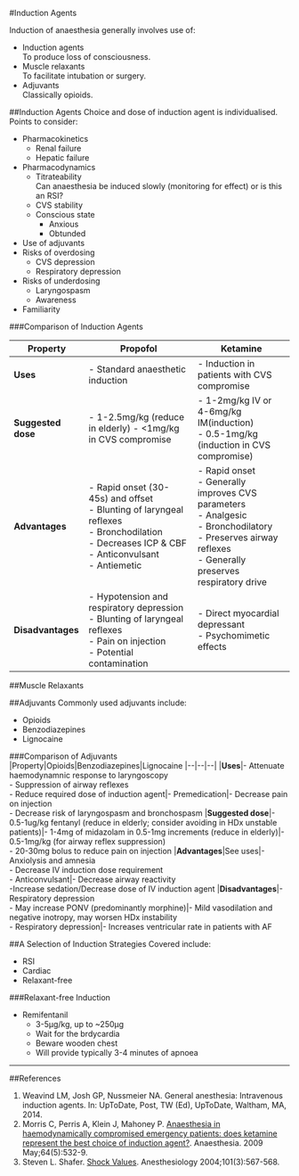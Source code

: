 #Induction Agents

Induction of anaesthesia generally involves use of:
* Induction agents  
To produce loss of consciousness.
* Muscle relaxants  
To facilitate intubation or surgery.
* Adjuvants  
Classically opioids.


##Induction Agents
Choice and dose of induction agent is individualised. Points to consider:
* Pharmacokinetics
	* Renal failure
	* Hepatic failure
* Pharmacodynamics
	* Titrateability  
	Can anaesthesia be induced slowly (monitoring for effect) or is this an RSI?
	* CVS stability
	* Conscious state  
		* Anxious
		* Obtunded
* Use of adjuvants
* Risks of overdosing
	* CVS depression
	* Respiratory depression
* Risks of underdosing
	* Laryngospasm
	* Awareness
* Familiarity


###Comparison of Induction Agents

|Property|Propofol|Ketamine|
|--|--|--|
|**Uses**|- Standard anaesthetic induction|- Induction in patients with CVS compromise
|**Suggested dose**|- 1-2.5mg/kg (reduce in elderly) - <1mg/kg in CVS compromise|- 1-2mg/kg IV or 4-6mg/kg IM(induction)<br>- 0.5-1mg/kg (induction in CVS compromise) 	
|**Advantages**|- Rapid onset (30-45s) and offset <br>- Blunting of laryngeal reflexes<br>- Bronchodilation<br>- Decreases ICP & CBF<br>- Anticonvulsant<br>- Antiemetic|- Rapid onset<br>- Generally improves CVS parameters<br>- Analgesic<br>- Bronchodilatory<br>- Preserves airway reflexes<br>- Generally preserves respiratory drive
|**Disadvantages**|- Hypotension and respiratory depression<br>- Blunting of laryngeal reflexes<br>- Pain on injection<br>- Potential contamination|- Direct myocardial depressant<br>- Psychomimetic effects|


##Muscle Relaxants

##Adjuvants
Commonly used adjuvants include:
* Opioids
* Benzodiazepines
* Lignocaine

###Comparison of Adjuvants
|Property|Opioids|Benzodiazepines|Lignocaine
|--|--|--|
|**Uses**|- Attenuate haemodynamnic response to laryngoscopy<br>- Suppression of airway reflexes<br>- Reduce required dose of induction agent|- Premedication|- Decrease pain on injection<br>- Decrease risk of laryngospasm and bronchospasm
|**Suggested dose**|- 0.5-1ug/kg fentanyl (reduce in elderly; consider avoiding in HDx unstable patients)|- 1-4mg of midazolam in 0.5-1mg increments (reduce in elderly)|- 0.5-1mg/kg (for airway reflex suppression)<br>- 20-30mg bolus to reduce pain on injection
|**Advantages**|See uses|- Anxiolysis and amnesia <br>- Decrease IV induction dose requirement<br>- Anticonvulsant|- Decrease airway reactivity<br>-Increase sedation/Decrease dose of IV induction agent
|**Disadvantages**|- Respiratory depression <br>- May increase PONV (predominantly morphine)|- Mild vasodilation and negative inotropy, may worsen HDx instability <br>- Respiratory depression|- Increases ventricular rate in patients with AF


##A Selection of Induction Strategies
Covered include:
* RSI
* Cardiac
* Relaxant-free

###Relaxant-free Induction

* Remifentanil
	* 3-5μg/kg, up to ~250μg
	* Wait for the brdycardia  
	* Beware wooden chest
	* Will provide typically 3-4 minutes of apnoea



---

##References

1. Weavind LM, Josh GP, Nussmeier NA. General anesthesia: Intravenous induction agents. In: UpToDate, Post, TW (Ed), UpToDate, Waltham, MA, 2014.
2. Morris C, Perris A, Klein J, Mahoney P. [Anaesthesia in haemodynamically compromised emergency patients: does ketamine represent the best choice of induction agent?](https://pdfs.semanticscholar.org/0f36/e225c9d6d60db6d9297b6e25e85fbb5830dd.pdf). Anaesthesia. 2009 May;64(5):532-9.
3. Steven L. Shafer. [Shock Values](http://anesthesiology.pubs.asahq.org/article.aspx?articleid=1942673). Anesthesiology 2004;101(3):567-568.
